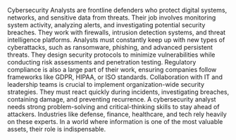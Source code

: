 Cybersecurity Analysts are frontline defenders who protect digital systems, networks, and sensitive data from threats. Their job involves monitoring system activity, analyzing alerts, and investigating potential security breaches. They work with firewalls, intrusion detection systems, and threat intelligence platforms. Analysts must constantly keep up with new types of cyberattacks, such as ransomware, phishing, and advanced persistent threats. They design security protocols to minimize vulnerabilities while conducting risk assessments and penetration testing. Regulatory compliance is also a large part of their work, ensuring companies follow frameworks like GDPR, HIPAA, or ISO standards. Collaboration with IT and leadership teams is crucial to implement organization-wide security strategies. They must react quickly during incidents, investigating breaches, containing damage, and preventing recurrence. A cybersecurity analyst needs strong problem-solving and critical-thinking skills to stay ahead of attackers. Industries like defense, finance, healthcare, and tech rely heavily on these experts. In a world where information is one of the most valuable assets, their role is indispensable.
